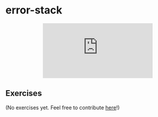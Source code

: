 # error-stack

<div style="display: flex; justify-content: center;">
    <iframe class="youtube-video" src="https://www.youtube.com/embed/g6WUHcyjsfc?si=GqA3HwFrqHSjATet" title="YouTube video player" frameborder="0" allow="accelerometer; autoplay; clipboard-write; encrypted-media; gyroscope; picture-in-picture; web-share" allowfullscreen></iframe>
</div>

## Exercises

(No exercises yet. Feel free to contribute <a href="https://github.com/letsgetrusty/rust-learning-guide" target="_blank">here</a>!)
